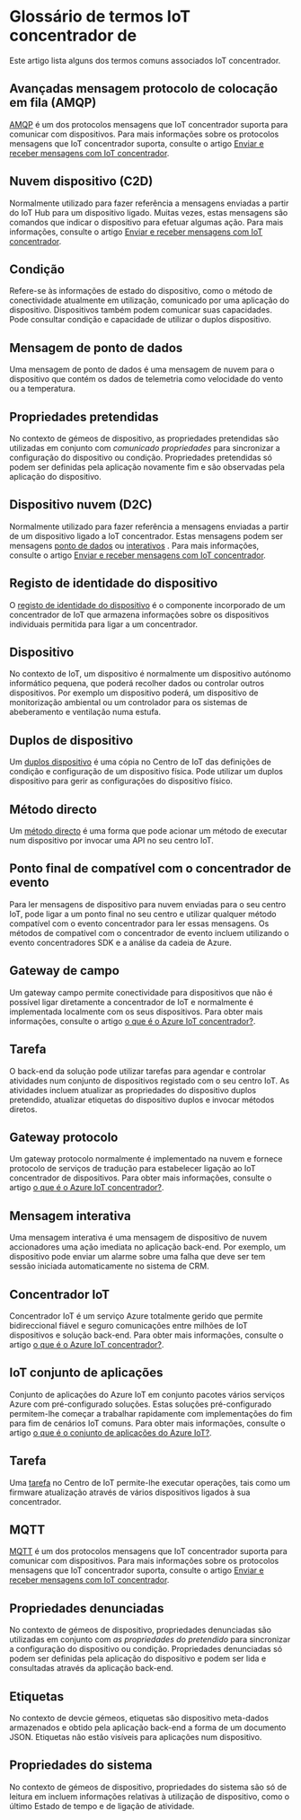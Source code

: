 <properties
 pageTitle="Guia do programador - glossário | Microsoft Azure"
 description="Um glossário de termos comuns relativas a IoT concentrador"
 services="iot-hub"
 documentationCenter=".net"
 authors="dominicbetts"
 manager="timlt"
 editor=""/>

<tags
 ms.service="iot-hub"
 ms.devlang="multiple"
 ms.topic="article"
 ms.tgt_pltfrm="na"
 ms.workload="na"
 ms.date="09/30/2016" 
 ms.author="dobett"/>

# <a name="glossary-of-iot-hub-terms"></a>Glossário de termos IoT concentrador de

Este artigo lista alguns dos termos comuns associados IoT concentrador.

## <a name="advanced-message-queueing-protocol-amqp"></a>Avançadas mensagem protocolo de colocação em fila (AMQP)

[AMQP](https://www.amqp.org/) é um dos protocolos mensagens que IoT concentrador suporta para comunicar com dispositivos. Para mais informações sobre os protocolos mensagens que IoT concentrador suporta, consulte o artigo [Enviar e receber mensagens com IoT concentrador](iot-hub-devguide-messaging.md).

## <a name="cloud-to-device-c2d"></a>Nuvem dispositivo (C2D)

Normalmente utilizado para fazer referência a mensagens enviadas a partir do IoT Hub para um dispositivo ligado. Muitas vezes, estas mensagens são comandos que indicar o dispositivo para efetuar algumas ação. Para mais informações, consulte o artigo [Enviar e receber mensagens com IoT concentrador](iot-hub-devguide-messaging.md).

## <a name="condition"></a>Condição

Refere-se às informações de estado do dispositivo, como o método de conectividade atualmente em utilização, comunicado por uma aplicação do dispositivo. Dispositivos também podem comunicar suas capacidades. Pode consultar condição e capacidade de utilizar o duplos dispositivo.

## <a name="data-point-message"></a>Mensagem de ponto de dados

Uma mensagem de ponto de dados é uma mensagem de nuvem para o dispositivo que contém os dados de telemetria como velocidade do vento ou a temperatura.

## <a name="desired-properties"></a>Propriedades pretendidas

No contexto de gémeos de dispositivo, as propriedades pretendidas são utilizadas em conjunto com *comunicado propriedades* para sincronizar a configuração do dispositivo ou condição. Propriedades pretendidas só podem ser definidas pela aplicação novamente fim e são observadas pela aplicação do dispositivo. 

## <a name="device-to-cloud-d2c"></a>Dispositivo nuvem (D2C)

Normalmente utilizado para fazer referência a mensagens enviadas a partir de um dispositivo ligado a IoT concentrador. Estas mensagens podem ser mensagens [ponto de dados](#data-point-message) ou [interativos](#interactive-message) . Para mais informações, consulte o artigo [Enviar e receber mensagens com IoT concentrador](iot-hub-devguide-messaging.md).

## <a name="device-identity-registry"></a>Registo de identidade do dispositivo

O [registo de identidade do dispositivo](iot-hub-devguide-identity-registry.md) é o componente incorporado de um concentrador de IoT que armazena informações sobre os dispositivos individuais permitida para ligar a um concentrador.

## <a name="device"></a>Dispositivo

No contexto de IoT, um dispositivo é normalmente um dispositivo autónomo informático pequena, que poderá recolher dados ou controlar outros dispositivos. Por exemplo um dispositivo poderá, um dispositivo de monitorização ambiental ou um controlador para os sistemas de abeberamento e ventilação numa estufa.

## <a name="device-twin"></a>Duplos de dispositivo

Um [duplos dispositivo](iot-hub-devguide-device-twins.md) é uma cópia no Centro de IoT das definições de condição e configuração de um dispositivo física. Pode utilizar um duplos dispositivo para gerir as configurações do dispositivo físico.

## <a name="direct-method"></a>Método directo

Um [método directo](iot-hub-devguide-direct-methods.md) é uma forma que pode acionar um método de executar num dispositivo por invocar uma API no seu centro IoT.

## <a name="event-hub-compatible-endpoint"></a>Ponto final de compatível com o concentrador de evento

Para ler mensagens de dispositivo para nuvem enviadas para o seu centro IoT, pode ligar a um ponto final no seu centro e utilizar qualquer método compatível com o evento concentrador para ler essas mensagens. Os métodos de compatível com o concentrador de evento incluem utilizando o evento concentradores SDK e a análise da cadeia de Azure.

## <a name="field-gateway"></a>Gateway de campo

Um gateway campo permite conectividade para dispositivos que não é possível ligar diretamente a concentrador de IoT e normalmente é implementada localmente com os seus dispositivos. Para obter mais informações, consulte o artigo [o que é o Azure IoT concentrador?](iot-hub-what-is-iot-hub.md).

## <a name="job"></a>Tarefa

O back-end da solução pode utilizar tarefas para agendar e controlar atividades num conjunto de dispositivos registado com o seu centro IoT. As atividades incluem atualizar as propriedades do dispositivo duplos pretendido, atualizar etiquetas do dispositivo duplos e invocar métodos diretos.

## <a name="protocol-gateway"></a>Gateway protocolo

Um gateway protocolo normalmente é implementado na nuvem e fornece protocolo de serviços de tradução para estabelecer ligação ao IoT concentrador de dispositivos. Para obter mais informações, consulte o artigo [o que é o Azure IoT concentrador?](iot-hub-what-is-iot-hub.md).

## <a name="interactive-message"></a>Mensagem interativa

Uma mensagem interativa é uma mensagem de dispositivo de nuvem accionadores uma ação imediata no aplicação back-end. Por exemplo, um dispositivo pode enviar um alarme sobre uma falha que deve ser tem sessão iniciada automaticamente no sistema de CRM.

## <a name="iot-hub"></a>Concentrador IoT

Concentrador IoT é um serviço Azure totalmente gerido que permite bidireccional fiável e seguro comunicações entre milhões de IoT dispositivos e solução back-end. Para obter mais informações, consulte o artigo [o que é o Azure IoT concentrador?](iot-hub-what-is-iot-hub.md).

## <a name="iot-suite"></a>IoT conjunto de aplicações

Conjunto de aplicações do Azure IoT em conjunto pacotes vários serviços Azure com pré-configurado soluções. Estas soluções pré-configurado permitem-lhe começar a trabalhar rapidamente com implementações do fim para fim de cenários IoT comuns. Para obter mais informações, consulte o artigo [o que é o conjunto de aplicações do Azure IoT?](../iot-suite/iot-suite-overview.md).

## <a name="job"></a>Tarefa

Uma [tarefa](iot-hub-devguide-jobs.md) no Centro de IoT permite-lhe executar operações, tais como um firmware atualização através de vários dispositivos ligados à sua concentrador.

## <a name="mqtt"></a>MQTT

[MQTT](http://mqtt.org/) é um dos protocolos mensagens que IoT concentrador suporta para comunicar com dispositivos. Para mais informações sobre os protocolos mensagens que IoT concentrador suporta, consulte o artigo [Enviar e receber mensagens com IoT concentrador](iot-hub-devguide-messaging.md).

## <a name="reported-properties"></a>Propriedades denunciadas

No contexto de gémeos de dispositivo, propriedades denunciadas são utilizadas em conjunto com *as propriedades do pretendido* para sincronizar a configuração do dispositivo ou condição. Propriedades denunciadas só podem ser definidas pela aplicação do dispositivo e podem ser lida e consultadas através da aplicação back-end.

## <a name="tags"></a>Etiquetas

No contexto de devcie gémeos, etiquetas são dispositivo meta-dados armazenados e obtido pela aplicação back-end a forma de um documento JSON. Etiquetas não estão visíveis para aplicações num dispositivo.

## <a name="system-properties"></a>Propriedades do sistema

No contexto de gémeos de dispositivo, propriedades do sistema são só de leitura em incluem informações relativas à utilização de dispositivo, como o último Estado de tempo e de ligação de atividade.